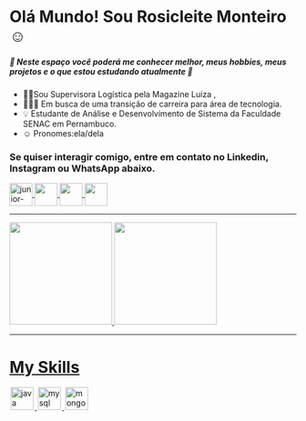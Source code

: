 # Olá Mundo! Sou Rosicleite Monteiro ☺️

##### 🌷 Neste espaço você poderá me conhecer melhor, meus hobbies, meus projetos e o que estou estudando atualmente 📖

- 👩🏽Sou Supervisora Logística pela Magazine Luiza ,
- 👩🏽‍💻 Em busca de uma transição de carreira para área de tecnologia.
- 💡 Estudante de Análise e Desenvolvimento de Sistema da Faculdade SENAC em Pernambuco.
- ☺ Pronomes:ela/dela

### Se quiser interagir comigo, entre em contato no Linkedin, Instagram ou WhatsApp abaixo.

<a href="https://www.linkedin.com/in/rosicleite-monteiro-b94b2932/" target="_blank">
  <img align="center" alt="junior-linkedin" width="40" src="https://image.flaticon.com/icons/png/512/124/124011.png" style="max-width:100%;">
</a>
<a href="https://www.instagram.com/_juniorcintra/" target="_blank">
  <img  align="center"  src="https://image.flaticon.com/icons/png/512/174/174855.png" width='40' style="max-width:100%;"/>
</a>
<a href="https://api.whatsapp.com/send?phone=5524981584658&text=Ol%C3%A1.%20venho%20do%20github.%20Gostaria%20de%20falar%20com%20voc%C3%AA!" target="_blank" >
  <img  align="center" src="https://image.flaticon.com/icons/png/512/220/220236.png" width='40' style="max-width:100%;"/> 
</a>
<a href="https://www.youtube.com/channel/UCy9DdDXjlk_YLKG_r3ViXOg/" target="_blank">
  <img  align="center" src="https://image.flaticon.com/icons/png/512/174/174883.png" width='40' style="max-width:100%;"/>
</a>


<hr />

 <div>
  <a href="https://github.com/Rosi556">
  <img height="180em" src="https://github-readme-stats.vercel.app/api?username=rosi556&show_icons=true&theme=dracula&include_all_commits=true&count_private=true"/>
  <img height="180em" src="https://github-readme-stats.vercel.app/api/top-langs/?username=rosi556&layout=compact&langs_count=7&theme=dracula"/>
</div>

 <hr />

# My Skills

<img src="https://cdn.jsdelivr.net/gh/devicons/devicon/icons/java/java-original.svg" alt="java" widtf="40" height="40" style="max-width:100%;margin: 0 2px;"></img>
<img src="https://cdn.jsdelivr.net/gh/devicons/devicon/icons/mysql/mysql-original-wordmark.svg" alt="mysql" widtf="40" height="40" style="max-width:100%;margin: 0 2px;"/></img>
<img src="https://cdn.jsdelivr.net/gh/devicons/devicon/icons/mongodb/mongodb-original.svg" alt="mongodb" widtf="40" height="40" style="max-width:100%;margin: 0 2px;"/></img>

